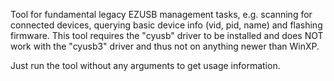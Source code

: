 Tool for fundamental legacy EZUSB management tasks, e.g. scanning for connected devices, querying
basic device info (vid, pid, name) and flashing firmware. This tool requires the "cyusb" driver to
be installed and does NOT work with the "cyusb3" driver and thus not on anything newer than WinXP.

Just run the tool without any arguments to get usage information.
